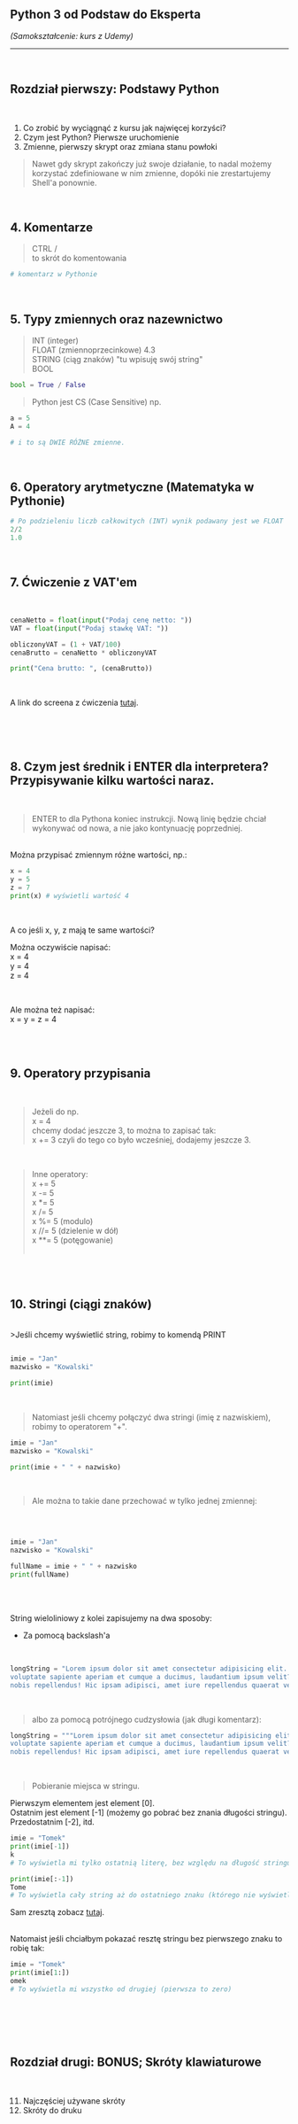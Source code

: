 ## Python 3 od Podstaw do Eksperta

*(Samokształcenie: kurs z Udemy)*


---

<br>

## Rozdział pierwszy: Podstawy Python

<br>

1. Co zrobić by wyciągnąć z kursu jak najwięcej korzyści?
2. Czym jest Python? Pierwsze uruchomienie
3. Zmienne, pierwszy skrypt oraz zmiana stanu powłoki


> Nawet gdy skrypt zakończy już swoje działanie, to nadal możemy korzystać zdefiniowane w nim zmienne, dopóki nie zrestartujemy Shell'a ponownie.

<br>

## 4. Komentarze

> CTRL / <br>
> to skrót do komentowania

```python
# komentarz w Pythonie
```

<br>

## 5. Typy zmiennych oraz nazewnictwo

> INT (integer) <br>
> FLOAT (zmiennoprzecinkowe) 4.3 <br>
> STRING (ciąg znaków) "tu wpisuję swój string" <br>
> BOOL

```python
bool = True / False
```

> Python jest CS (Case Sensitive) np.

```python
a = 5
A = 4

# i to są DWIE RÓŻNE zmienne.
```

<br>

## 6. Operatory arytmetyczne (Matematyka w Pythonie)

```python
# Po podzieleniu liczb całkowitych (INT) wynik podawany jest we FLOAT
2/2
1.0
```

<br>

## 7. Ćwiczenie z VAT'em<br>

<br>

```python
cenaNetto = float(input("Podaj cenę netto: "))
VAT = float(input("Podaj stawkę VAT: "))

obliczonyVAT = (1 + VAT/100)
cenaBrutto = cenaNetto * obliczonyVAT

print("Cena brutto: ", (cenaBrutto))
```

<br>

A link do screena z ćwiczenia [tutaj](https://github.com/git-atoms/Python-training-01/blob/master/Screeny/VAT%20exercises.jpg).

<br>

<br>
<br>



## 8. Czym jest średnik i ENTER dla interpretera? Przypisywanie kilku wartości naraz.

<br>

> ENTER to dla Pythona koniec instrukcji. Nową linię będzie chciał wykonywać od nowa, a nie jako kontynuację poprzedniej.


<br>
Można przypisać zmiennym różne wartości, np.:


```python
x = 4
y = 5
z = 7
print(x) # wyświetli wartość 4

```
<br>

A co jeśli x, y, z mają te same wartości?<br>

Można oczywiście napisać:<br>
x = 4<br>
y = 4<br>
z = 4

<br>

Ale można też napisać:<br>
x = y = z = 4<br>

<br>
<br>



## 9. Operatory przypisania


<br>

>Jeżeli do np.<br>
>x = 4 <br>
> chcemy dodać jeszcze 3, to można to zapisać tak:<br>
> x += 3
>czyli do tego co było wcześniej, dodajemy jeszcze 3.

<br>

>Inne operatory:<br>
>x += 5 <br>
>x -= 5 <br>
>x *= 5 <br>
>x /= 5 <br>
>x %= 5 (modulo)<br>
>x //= 5 (dzielenie w dół)<br>
>x **= 5 (potęgowanie)<br>
><br>


<br>
<br>


## 10. Stringi (ciągi znaków)
<br>
>Jeśli chcemy wyświetlić string, robimy to komendą PRINT
<br>

```python

imie = "Jan"
mazwisko = "Kowalski"

print(imie)


```

<br>

>Natomiast jeśli chcemy połączyć dwa stringi (imię z nazwiskiem), robimy to operatorem "+". <br>

```python
imie = "Jan"
mazwisko = "Kowalski"

print(imie + " " + nazwisko)

```

<br>


>Ale można to takie dane przechować w tylko jednej zmiennej:
<br>

```python

imie = "Jan"
nazwisko = "Kowalski"

fullName = imie + " " + nazwisko
print(fullName)

```

<br>
<br>

String wieloliniowy z kolei zapisujemy na dwa sposoby:<br>

* Za pomocą backslash'a
<br>

```python
longString = "Lorem ipsum dolor sit amet consectetur adipisicing elit. Aliquam\
voluptate sapiente aperiam et cumque a ducimus, laudantium ipsum velit? Sint,\
nobis repellendus! Hic ipsam adipisci, amet iure repellendus quaerat veritatis!"

```

<br>

>albo za pomocą potrójnego cudzysłowia (jak długi komentarz):


```python
longString = """Lorem ipsum dolor sit amet consectetur adipisicing elit. Aliquam
voluptate sapiente aperiam et cumque a ducimus, laudantium ipsum velit? Sint,
nobis repellendus! Hic ipsam adipisci, amet iure repellendus quaerat veritatis!"""

``` 

<br>

>Pobieranie miejsca w stringu.<br>

Pierwszym elementem jest element [0].
<br>
Ostatnim jest element [-1] (możemy go pobrać bez znania długości stringu). Przedostatnim [-2], itd.

```python
imie = "Tomek"
print(imie[-1])
k
# To wyświetla mi tylko ostatnią literę, bez względu na długość stringu

print(imie[:-1])
Tome
# To wyświetla cały string aż do ostatniego znaku (którego nie wyświetla)
```


Sam zresztą zobacz [tutaj](https://github.com/git-atoms/Python-training-01/blob/master/Screeny/Miejsca%20znak%C3%B3w.jpg).

<br>
Natomaist jeśli chciałbym pokazać resztę stringu bez pierwszego znaku to robię tak:

```python
imie = "Tomek"
print(imie[1:])
omek
# To wyświetla mi wszystko od drugiej (pierwsza to zero)
```




<br>




<br>
<br>



<br>

## Rozdział drugi: BONUS; Skróty klawiaturowe

<br>

11. Najczęściej używane skróty
12. Skróty do druku



